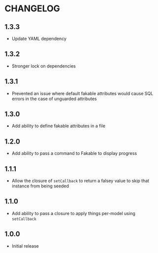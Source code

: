 # CHANGELOG

## 1.3.3

- Update YAML dependency

## 1.3.2

- Stronger lock on dependencies

## 1.3.1

- Prevented an issue where default fakable attributes would cause SQL errors in the case of unguarded attributes

## 1.3.0

- Add ability to define fakable attributes in a file

## 1.2.0

- Add ability to pass a command to Fakable to display progress

## 1.1.1

- Allow the closure of `setCallback` to return a falsey value to skip that instance from being seeded

## 1.1.0

- Add ability to pass a closure to apply things per-model using `setCallback`

## 1.0.0

- Initial release
